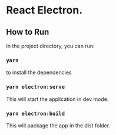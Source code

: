 # React Electron.


## How to Run

In the project directory, you can run:

### `yarn`

to install the dependencies

### `yarn electron:serve`

This will start the application in dev mode.

### `yarn electron:build`

This will package the app in the dist folder.
